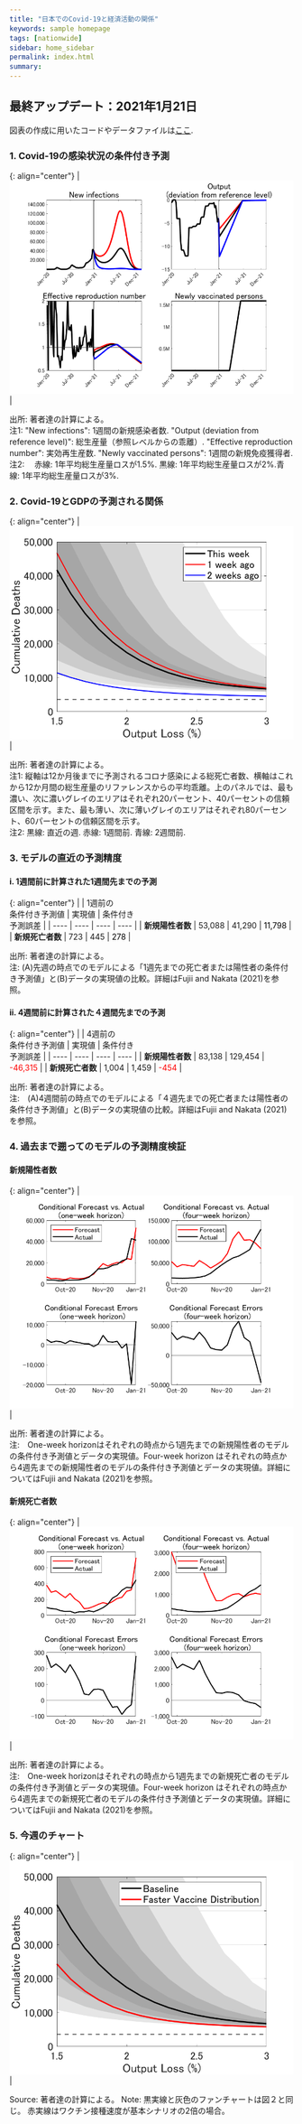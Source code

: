 ```yaml
---
title: "日本でのCovid-19と経済活動の関係"
keywords: sample homepage
tags: [nationwide]
sidebar: home_sidebar
permalink: index.html
summary:
---
```


## 最終アップデート：2021年1月21日

図表の作成に用いたコードやデータファイルは[ここ](https://github.com/Covid19OutputJapan/Covid19OutputJapan.github.io/tree/main/_archives/).

### 1. Covid-19の感染状況の条件付き予測

{: align="center"}
|![Projection](./images/20210120/VariablesProjection.png)|

出所: 著者達の計算による。<br> 
注1: "New infections": 1週間の新規感染者数. "Output (deviation from reference level)": 総生産量（参照レベルからの乖離）. "Effective reproduction number": 実効再生産数. "Newly vaccinated persons": 1週間の新規免疫獲得者.<br> 
注2: 　赤線: 1年平均総生産量ロスが1.5%. 黒線: 1年平均総生産量ロスが2%.青線: 1年平均総生産量ロスが3%.

### 2. Covid-19とGDPの予測される関係

{: align="center"}
|![TradeoffUB](./images/20210120/BaselineTradeoffUBp.png)|

出所: 著者達の計算による。<br>
注1: 縦軸は12か月後までに予測されるコロナ感染による総死亡者数、横軸はこれから12か月間の総生産量のリファレンスからの平均乖離。上のパネルでは、最も濃い、次に濃いグレイのエリアはそれぞれ20パーセント、40パーセントの信頼区間を示す。また、最も薄い、次に薄いグレイのエリアはそれぞれ80パーセント、60パーセントの信頼区間を示す。<br>
注2: 黒線: 直近の週. 赤線: 1週間前. 青線: 2週間前.

### 3. モデルの直近の予測精度

#### i. 1週間前に計算された1週間先までの予測

{: align="center"}
|    | 1週前の<br>条件付き予測値 | 実現値 | 条件付き<br>予測誤差 |
| ---- | ---- | ---- | ---- |
| **新規陽性者数** |  53,088  | 41,290   | <span style="color: black; ">11,798</span> |
| **新規死亡者数** |  723 |  445   | <span style="color: black; ">278</span> |

出所: 著者達の計算による。<br>
注: (A)先週の時点でのモデルによる「1週先までの死亡者または陽性者の条件付き予測値」と(B)データの実現値の比較。詳細はFujii and Nakata (2021)を参照。

#### ii. 4週間前に計算された４週間先までの予測

{: align="center"}
|    | 4週前の<br>条件付き予測値 | 実現値 | 条件付き<br>予測誤差 |
| ---- | ---- | ---- | ---- |
| **新規陽性者数** |  83,138  |  129,454  | <span style="color: red; ">-46,315</span> |
| **新規死亡者数** |   1,004 | 1,459      | <span style="color: red; ">-454</span> |

出所: 著者達の計算による。<br>
注:　(A)4週間前の時点でのモデルによる「４週先までの死亡者または陽性者の条件付き予測値」と(B)データの実現値の比較。詳細はFujii and Nakata (2021)を参照。

### 4. 過去まで遡ってのモデルの予測精度検証

#### 新規陽性者数

{: align="center"}
|![ForecastErrorsN](./images/20210120/ForecastErrorsN.png)|

出所: 著者達の計算による。<br>
注:　One-week horizonはそれぞれの時点から1週先までの新規陽性者のモデルの条件付き予測値とデータの実現値。Four-week horizon はそれぞれの時点から4週先までの新規陽性者のモデルの条件付き予測値とデータの実現値。詳細についてはFujii and Nakata (2021)を参照。

#### 新規死亡者数

{: align="center"}
|![ForecastErrorsD](./images/20210120/ForecastErrorsD.png)|

出所: 著者達の計算による。<br>
注:　One-week horizonはそれぞれの時点から1週先までの新規死亡者のモデルの条件付き予測値とデータの実現値。Four-week horizon はそれぞれの時点から4週先までの新規死亡者のモデルの条件付き予測値とデータの実現値。詳細についてはFujii and Nakata (2021)を参照。

### 5. 今週のチャート

{: align="center"}
|![TradeoffUB](./images/20210120/ChartOfTheWeek.png)|

Source: 著者達の計算による。
Note: 黒実線と灰色のファンチャートは図２と同じ。 赤実線はワクチン接種速度が基本シナリオの2倍の場合。
